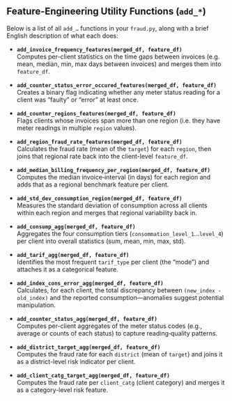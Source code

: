 ## Feature-Engineering Utility Functions (`add_*`)

Below is a list of all `add_…` functions in your `fraud.py`, along with a brief English description of what each does:

- **`add_invoice_frequency_features(merged_df, feature_df)`**  
  Computes per-client statistics on the time gaps between invoices (e.g. mean, median, min, max days between invoices) and merges them into `feature_df`.

- **`add_counter_status_error_occured_features(merged_df, feature_df)`**  
  Creates a binary flag indicating whether any meter status reading for a client was “faulty” or “error” at least once.

- **`add_counter_regions_features(merged_df, feature_df)`**  
  Flags clients whose invoices span more than one region (i.e. they have meter readings in multiple `region` values).

- **`add_region_fraud_rate_features(merged_df, feature_df)`**  
  Calculates the fraud rate (mean of the `target`) for each `region`, then joins that regional rate back into the client-level `feature_df`.

- **`add_median_billing_frequency_per_region(merged_df, feature_df)`**  
  Computes the median invoice‐interval (in days) for each region and adds that as a regional benchmark feature per client.

- **`add_std_dev_consumption_region(merged_df, feature_df)`**  
  Measures the standard deviation of consumption across all clients within each region and merges that regional variability back in.

- **`add_consump_agg(merged_df, feature_df)`**  
  Aggregates the four consumption tiers (`consommation_level_1`…`level_4`) per client into overall statistics (sum, mean, min, max, std).

- **`add_tarif_agg(merged_df, feature_df)`**  
  Identifies the most frequent `tarif_type` per client (the “mode”) and attaches it as a categorical feature.

- **`add_index_cons_error_agg(merged_df, feature_df)`**  
  Calculates, for each client, the total discrepancy between `(new_index - old_index)` and the reported consumption—anomalies suggest potential manipulation.

- **`add_counter_status_agg(merged_df, feature_df)`**  
  Computes per-client aggregates of the meter status codes (e.g., average or counts of each status) to capture reading‐quality patterns.

- **`add_district_target_agg(merged_df, feature_df)`**  
  Computes the fraud rate for each `district` (mean of `target`) and joins it as a district-level risk indicator per client.

- **`add_client_catg_target_agg(merged_df, feature_df)`**  
  Computes the fraud rate per `client_catg` (client category) and merges it as a category-level risk feature.